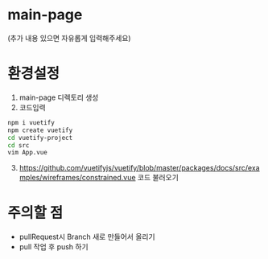 # main-page
(추가 내용 있으면 자유롭게 입력해주세요)

# 환경설정
1. main-page 디렉토리 생성
2. 코드입력
```sh
npm i vuetify
npm create vuetify
cd vuetify-project
cd src
vim App.vue
```
3. https://github.com/vuetifyjs/vuetify/blob/master/packages/docs/src/examples/wireframes/constrained.vue 코드 불러오기

# 주의할 점
- pullRequest시 Branch 새로 만들어서 올리기
- pull 작업 후 push 하기
